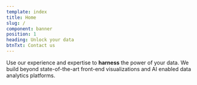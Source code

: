 ```yaml
---
template: index
title: Home
slug: /
component: banner
position: 1
heading: Unlock your data
btnTxt: Contact us
---
```


Use our experience and expertise to **harness** the power of your data. We build beyond state-of-the-art front-end visualizations and AI enabled data analytics platforms.
